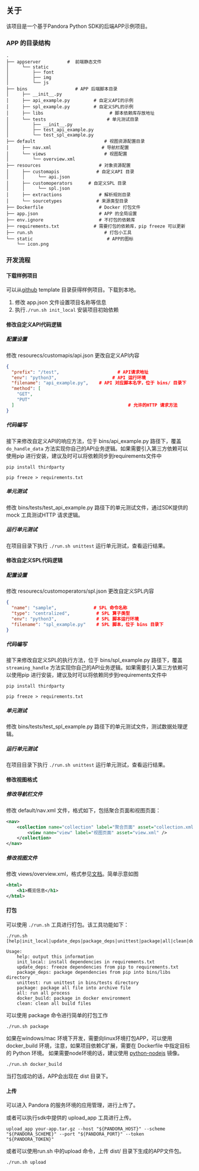 ## 关于

该项目是一个基于Pandora Python SDK的后端APP示例项目。

### APP 的目录结构

```
.
├── appserver          #  前端静态文件
│     └── static
│         ├── font
│         ├── img
│         └── js
├── bins                  # APP 后端脚本目录
│     ├── __init__.py   
│     ├── api_example.py         # 自定义API的示例
│     ├── spl_example.py         # 自定义SPL的示例
│     ├── libs                         # 脚本依赖库存放地址
│     └── tests                       # 单元测试目录
│         ├── __init__.py
│         ├── test_api_example.py
│         └── test_spl_example.py
├── default                          # 视图资源配置目录
│     ├── nav.xml                   # 导航栏配置
│     └── views                      # 视图配置
│         └── overview.xml
├── resources                      # 对象资源配置
│     ├── customapis              # 自定义API 目录
│     │     └── api.json
│     ├── customoperators      # 自定义SPL 目录
│     │     └── spl.json
│     ├── extractions              # 解析规则目录
│     └── sourcetypes             # 来源类型目录
├── Dockerfile                     # Docker 打包文件
├── app.json                       # APP 的全局设置
├── env.ignore                     # 不打包的依赖库
├── requirements.txt             # 需要打包的依赖库，pip freeze 可以更新
├── run.sh                           # 打包小工具
└── static                            # APP的图标
    └── icon.png
```

### 开发流程

####  下载样例项目

可以从[github](https://github.com/qiniu/pandora-python-sdk.v2) template 目录获得样例项目。下载到本地。

1. 修改 app.json 文件设置项目名称等信息
2. 执行`./run.sh init_local` 安装项目初始依赖


#### 修改自定义API代码逻辑

##### 配置设置

修改 resourecs/customapis/api.json 更改自定义API内容

```json
{
  "prefix": "/test",                      # API请求地址
  "env": "python3",                     # API 运行环境
  "filename": "api_example.py",    # API 对应脚本名字，位于 bins/ 目录下
  "method": [
    "GET",
    "PUT"
  ]                                           # 允许的HTTP 请求方法
}
```

##### 代码编写

接下来修改自定义API的响应方法，位于 bins/api_example.py 路径下，覆盖 `do_handle_data` 方法实现你自己的API业务逻辑。如果需要引入第三方依赖可以使用pip 进行安装，建议及时可以将依赖同步到requirements文件中

```shell
pip install thirdparty

pip freeze > requirements.txt
```


##### 单元测试

修改 bins/tests/test_api_example.py 路径下的单元测试文件，通过SDK提供的 mock 工具测试HTTP 请求逻辑。

##### 运行单元测试

在项目目录下执行 `./run.sh unittest` 运行单元测试，查看运行结果。


#### 修改自定义SPL代码逻辑

##### 配置设置

修改 resourecs/customoperators/spl.json 更改自定义SPL内容

```json
{
  "name": "sample",              # SPL 命令名称
  "type": "centralized",          # SPL 算子类型
  "env": "python3",               # SPL 脚本运行环境
  "filename": "spl_example.py"    # SPL 脚本，位于 bins 目录下
}
```

##### 代码编写

接下来修改自定义SPL的执行方法，位于 bins/spl_example.py 路径下，覆盖 `streaming_handle` 方法实现你自己的API业务逻辑。如果需要引入第三方依赖可以使用pip 进行安装，建议及时可以将依赖同步到requirements文件中

```shell
pip install thirdparty

pip freeze > requirements.txt
```


##### 单元测试

修改 bins/tests/test_spl_example.py 路径下的单元测试文件，测试数据处理逻辑。

##### 运行单元测试

在项目目录下执行 `./run.sh unittest` 运行单元测试，查看运行结果。


#### 修改视图格式

##### 修改导航栏文件

修改 default/nav.xml 文件，格式如下，包括聚合页面和视图页面：

```xml
<nav>
	<collection name="collection" label="聚合页面" asset="collection.xml">
		<view name="view" label="视图页面" asset="view.xml" />
	</collection>
</nav>
```

##### 修改视图文件

修改 views/overview.xml，格式参见[文档](https://developer.qiniu.com/express/6562/xml-references)。简单示意如图

```xml
<html>
	<h1>概览信息</h1>
</html>
```


#### 打包

可以使用 `./run.sh` 工具进行打包。该工具功能如下：

```
./run.sh [help|init_local|update_deps|package_deps|unittest|package|all|clean|docker_build]

Usage:
    help: output this information
    init_local: install dependencies in requirements.txt
    update_deps: freeze dependencies from pip to requirements.txt
    package_deps: package dependencies from pip into bins/libs directory
    unittest: run unittest in bins/tests directory
    package: package all file into archive file
    all: run all process
    docker_build: package in docker environment
    clean: clean all build files
```

可以使用 package 命令进行简单的打包工作

```
./run.sh package
```

如果在windows/mac 环境下开发，需要向linux环境打包APP，可以使用 docker_build 环境，注意，如果项目依赖C扩展，需要在 Dockerfile 中指定目标的 Python 环境。
如果需要node环境的话，建议使用 [python-nodejs](https://hub.docker.com/r/nikolaik/python-nodejs) 镜像。

```
./run.sh docker_build
```

当打包成功的话，APP会出现在 dist 目录下。


#### 上传

可以进入 Pandora 的服务环境的应用管理，进行上传了。

或者可以执行sdk中提供的 upload_app 工具进行上传。

```shell
upload_app your-app.tar.gz --host "${PANDORA_HOST}" --scheme "${PANDORA_SCHEME}" --port "${PANDORA_PORT}" --token "${PANDORA_TOKEN}"
```

或者可以使用run.sh 中的upload 命令，上传 dist/ 目录下生成的APP文件包。

```shell
./run.sh upload
```